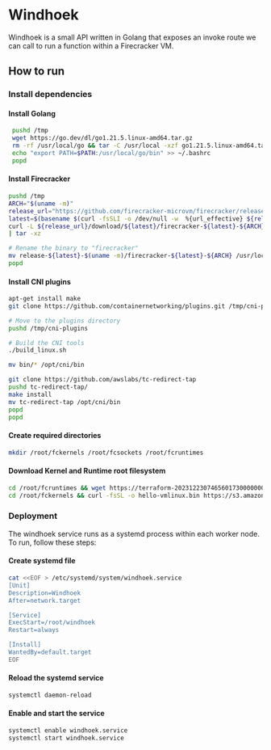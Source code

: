 # Windhoek

Windhoek is a small API written in Golang that exposes an invoke route we can call to run a function within a Firecracker VM.

## How to run

### Install dependencies

#### Install Golang
```bash
 pushd /tmp
 wget https://go.dev/dl/go1.21.5.linux-amd64.tar.gz
 rm -rf /usr/local/go && tar -C /usr/local -xzf go1.21.5.linux-amd64.tar.gz
 echo "export PATH=$PATH:/usr/local/go/bin" >> ~/.bashrc
 popd
```

#### Install Firecracker
```bash
pushd /tmp
ARCH="$(uname -m)"
release_url="https://github.com/firecracker-microvm/firecracker/releases"
latest=$(basename $(curl -fsSLI -o /dev/null -w  %{url_effective} ${release_url}/latest))
curl -L ${release_url}/download/${latest}/firecracker-${latest}-${ARCH}.tgz \
| tar -xz

# Rename the binary to "firecracker"
mv release-${latest}-$(uname -m)/firecracker-${latest}-${ARCH} /usr/local/bin/firecracker
popd
```

#### Install CNI plugins
```bash
apt-get install make
git clone https://github.com/containernetworking/plugins.git /tmp/cni-plugins

# Move to the plugins directory
pushd /tmp/cni-plugins

# Build the CNI tools
./build_linux.sh

mv bin/* /opt/cni/bin

git clone https://github.com/awslabs/tc-redirect-tap
pushd tc-redirect-tap/
make install
mv tc-redirect-tap /opt/cni/bin
popd
popd
```

#### Create required directories

```bash
mkdir /root/fckernels /root/fcsockets /root/fcruntimes
```

#### Download Kernel and Runtime root filesystem

```bash
cd /root/fcruntimes && wget https://terraform-20231223074656017300000001.s3.amazonaws.com/rootfs/nodejs-runtime/nodejs-runtime.ext4
cd /root/fckernels && curl -fsSL -o hello-vmlinux.bin https://s3.amazonaws.com/spec.ccfc.min/img/hello/kernel/hello-vmlinux.bin

```

### Deployment

The windhoek service runs as a systemd process within each worker node. To run, follow these steps:

#### Create systemd file

```bash
cat <<EOF > /etc/systemd/system/windhoek.service
[Unit]
Description=Windhoek
After=network.target

[Service]
ExecStart=/root/windhoek
Restart=always

[Install]
WantedBy=default.target
EOF
```

#### Reload the systemd service 
```bash
systemctl daemon-reload
```

#### Enable and start the service
```bash
systemctl enable windhoek.service
systemctl start windhoek.service
```

